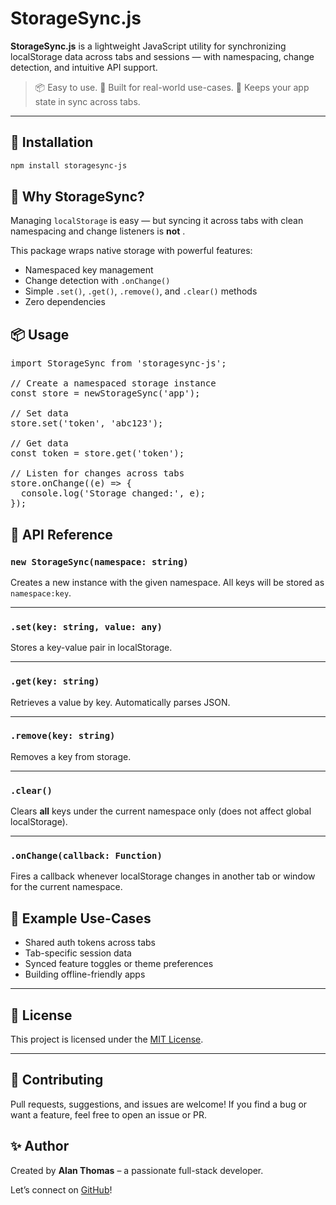 # StorageSync.js

**StorageSync.js** is a lightweight JavaScript utility for synchronizing localStorage data across tabs and sessions — with namespacing, change detection, and intuitive API support.

> 📦 Easy to use.
> 🧠 Built for real-world use-cases.
> 💬 Keeps your app state in sync across tabs.

---

## 🚀 Installation

```bash
npm install storagesync-js
```


## 🧠 Why StorageSync?

Managing `localStorage` is easy — but syncing it across tabs with clean namespacing and change listeners is  **not** .

This package wraps native storage with powerful features:

* Namespaced key management
* Change detection with `.onChange()`
* Simple `.set()`, `.get()`, `.remove()`, and `.clear()` methods
* Zero dependencies

## 📦 Usage

<pre class="overflow-visible!" data-start="962" data-end="1283"><div class="contain-inline-size rounded-md border-[0.5px] border-token-border-medium relative bg-token-sidebar-surface-primary"><span><span>import</span><span></span><span> StorageSync</span><span></span><span> from</span><span></span><span> 'storagesync-js'</span><span>;

</span><span>// Create a namespaced storage instance</span><span>
</span><span>const</span><span> store = </span><span>new</span><span></span><span>StorageSync</span><span>(</span><span>'app'</span><span>);

</span><span>// Set data</span><span>
store.</span><span>set</span><span>(</span><span>'token'</span><span>, </span><span>'abc123'</span><span>);

</span><span>// Get data</span><span>
</span><span>const</span><span> token = store.</span><span>get</span><span>(</span><span>'token'</span><span>);

</span><span>// Listen for changes across tabs</span><span>
store.</span><span>onChange</span><span>(</span><span>(e</span><span>) => {
  </span><span>console</span><span>.</span><span>log</span><span>(</span><span>'Storage changed:'</span><span>, e);
});</span></span></code></div></div></pre>



## 🧰 API Reference

### `new StorageSync(namespace: string)`

Creates a new instance with the given namespace. All keys will be stored as `namespace:key`.

---

### `.set(key: string, value: any)`

Stores a key-value pair in localStorage.

---

### `.get(key: string)`

Retrieves a value by key. Automatically parses JSON.

---

### `.remove(key: string)`

Removes a key from storage.

---

### `.clear()`

Clears **all** keys under the current namespace only (does not affect global localStorage).

---

### `.onChange(callback: Function)`

Fires a callback whenever localStorage changes in another tab or window for the current namespace.




## 🔐 Example Use-Cases

* Shared auth tokens across tabs
* Tab-specific session data
* Synced feature toggles or theme preferences
* Building offline-friendly apps

---

## 📄 License

This project is licensed under the [MIT License]().

---

## 🤝 Contributing

Pull requests, suggestions, and issues are welcome! If you find a bug or want a feature, feel free to open an issue or PR.



## ✨ Author

Created by **Alan Thomas** – a passionate full-stack developer.

Let’s connect on [GitHub](https://github.com/alanthomasdev "alanthomasdev")!
